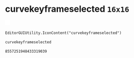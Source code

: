 # curvekeyframeselected `16x16`
<img src="/img/curvekeyframeselected.png" width=16 height=16>

``` CSharp
EditorGUIUtility.IconContent("curvekeyframeselected")
```
```
curvekeyframeselected
```
```
8557251948433319039
```
